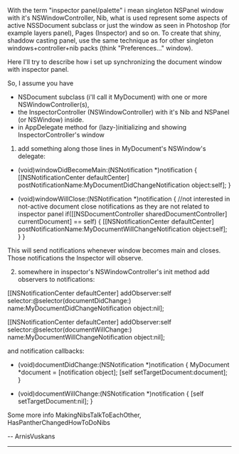 With the term "inspector panel/palette" i mean singleton NSPanel window with it's NSWindowController, Nib, what is used represent some aspects of active NSSDocument subclass or just the window as seen in Photoshop (for example layers panel), Pages (Inspector) and so on. To create that shiny, shaddow casting panel, use the same technique as for other singleton windows+controller+nib packs (think "Preferences..." window).

Here I'll try to describe how i set up synchronizing the document window with inspector panel.

So, I assume you have 
* NSDocument subclass (i'll call it MyDocument) with one or more NSWindowController(s), 
* the InspectorController (NSWindowController) with it's Nib and NSPanel (or NSWindow) inside.
* in AppDelegate method for (lazy-)initializing and showing InspectorController's window

1) add something along those lines in MyDocument's NSWindow's delegate:
    
- (void)windowDidBecomeMain:(NSNotification *)notification
{
	[[NSNotificationCenter defaultCenter] postNotificationName:MyDocumentDidChangeNotification object:self];
}

- (void)windowWillClose:(NSNotification *)notification
{
	//not interested in not-active document close notifications as they are not related to inspector panel
	if([[NSDocumentController sharedDocumentController] currentDocument] == self) {
		[[NSNotificationCenter defaultCenter] postNotificationName:MyDocumentWillChangeNotification object:self];
	}
}

This will send notifications whenever window becomes main and closes. Those notifications the Inspector will observe.

2) somewhere in inspector's NSWindowController's init method add observers to notifications:
    
[[NSNotificationCenter defaultCenter] addObserver:self 
   selector:@selector(documentDidChange:) name:MyDocumentDidChangeNotification object:nil];

[[NSNotificationCenter defaultCenter] addObserver:self 
   selector:@selector(documentWillChange:) name:MyDocumentWillChangeNotification object:nil];


and notification callbacks:
    
- (void)documentDidChange:(NSNotification *)notification
{
	MyDocument *document = [notification object];
	[self setTargetDocument:document];
}

- (void)documentWillChange:(NSNotification *)notification
{
	[self setTargetDocument:nil];
}


Some more info MakingNibsTalkToEachOther, HasPantherChangedHowToDoNibs

-- ArnisVuskans

----

